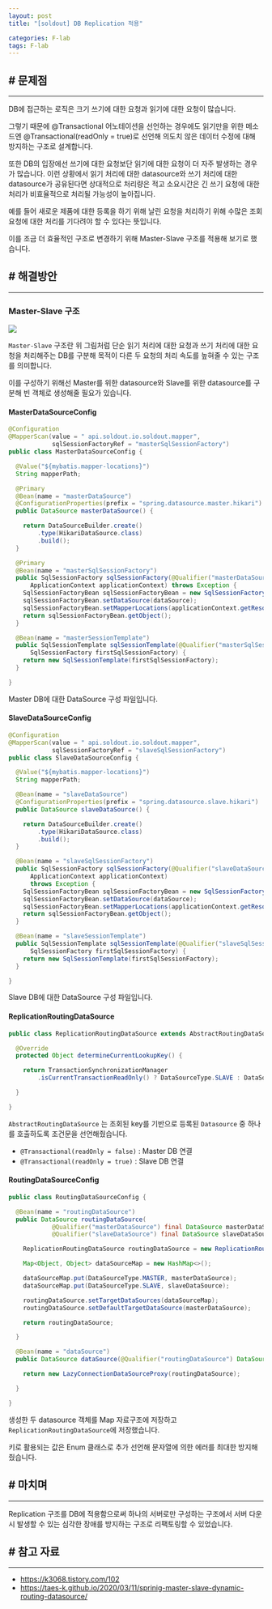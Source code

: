 ```yaml
---
layout: post
title: "[soldout] DB Replication 적용"

categories: F-lab
tags: F-lab 
---
```


## # 문제점
***
DB에 접근하는 로직은 크기 쓰기에 대한 요청과 읽기에 대한 요청이 많습니다.

그렇기 때문에 @Transactional 어노테이션을 선언하는 경우에도 읽기만을 위한 메소드엔 @Transactional(readOnly = true)로 선언해 의도치 않은 데이터 수정에 대해 방지하는 구조로 설계합니다.

또한 DB의 입장에선 쓰기에 대한 요청보단 읽기에 대한 요청이 더 자주 발생하는 경우가 많습니다. 이런 상황에서 읽기 처리에 대한 datasource와 쓰기 처리에 대한 datasource가 공유된다면 상대적으로 처리량은 적고 소요시간은 긴 쓰기 요청에 대한 처리가 비효율적으로 처리될 가능성이 높아집니다.

예를 들어 새로운 제품에 대한 등록을 하기 위해 날린 요청을 처리하기 위해 수많은 조회 요청에 대한 처리를 기다려야 할 수 있다는 뜻입니다.

이를 조금 더 효율적인 구조로 변경하기 위해 Master-Slave 구조를 적용해 보기로 했습니다.

## # 해결방안
***
### Master-Slave 구조

![](https://img1.daumcdn.net/thumb/R1280x0/?scode=mtistory2&fname=https%3A%2F%2Fblog.kakaocdn.net%2Fdn%2Ftr78z%2Fbtq96EtX4AQ%2FZjOT5sSMZTI2dYSkJXb1U1%2Fimg.jpg)

`Master-Slave` 구조란 위 그림처럼 단순 읽기 처리에 대한 요청과 쓰기 처리에 대한 요청을 처리해주는 DB를 구분해 목적이 다른 두 요청의 처리 속도를 높혀줄 수 있는 구조를 의미합니다.

이를 구성하기 위해선 Master를 위한 datasource와 Slave를 위한 datasource를 구분해 빈 객체로 생성해줄 필요가 있습니다.

#### MasterDataSourceConfig
```java
@Configuration
@MapperScan(value = " api.soldout.io.soldout.mapper",
            sqlSessionFactoryRef = "masterSqlSessionFactory")
public class MasterDataSourceConfig {

  @Value("${mybatis.mapper-locations}")
  String mapperPath;

  @Primary
  @Bean(name = "masterDataSource")
  @ConfigurationProperties(prefix = "spring.datasource.master.hikari")
  public DataSource masterDataSource() {

    return DataSourceBuilder.create()
        .type(HikariDataSource.class)
        .build();
  }

  @Primary
  @Bean(name = "masterSqlSessionFactory")
  public SqlSessionFactory sqlSessionFactory(@Qualifier("masterDataSource") DataSource dataSource,
      ApplicationContext applicationContext) throws Exception {
    SqlSessionFactoryBean sqlSessionFactoryBean = new SqlSessionFactoryBean();
    sqlSessionFactoryBean.setDataSource(dataSource);
    sqlSessionFactoryBean.setMapperLocations(applicationContext.getResources(mapperPath));
    return sqlSessionFactoryBean.getObject();
  }

  @Bean(name = "masterSessionTemplate")
  public SqlSessionTemplate sqlSessionTemplate(@Qualifier("masterSqlSessionFactory")
      SqlSessionFactory firstSqlSessionFactory) {
    return new SqlSessionTemplate(firstSqlSessionFactory);
  }

}
```

Master DB에 대한 DataSource 구성 파일입니다.

#### SlaveDataSourceConfig
```java
@Configuration
@MapperScan(value = " api.soldout.io.soldout.mapper",
            sqlSessionFactoryRef = "slaveSqlSessionFactory")
public class SlaveDataSourceConfig {

  @Value("${mybatis.mapper-locations}")
  String mapperPath;

  @Bean(name = "slaveDataSource")
  @ConfigurationProperties(prefix = "spring.datasource.slave.hikari")
  public DataSource slaveDataSource() {

    return DataSourceBuilder.create()
        .type(HikariDataSource.class)
        .build();
  }

  @Bean(name = "slaveSqlSessionFactory")
  public SqlSessionFactory sqlSessionFactory(@Qualifier("slaveDataSource") DataSource dataSource,
      ApplicationContext applicationContext)
      throws Exception {
    SqlSessionFactoryBean sqlSessionFactoryBean = new SqlSessionFactoryBean();
    sqlSessionFactoryBean.setDataSource(dataSource);
    sqlSessionFactoryBean.setMapperLocations(applicationContext.getResources(mapperPath));
    return sqlSessionFactoryBean.getObject();
  }

  @Bean(name = "slaveSessionTemplate")
  public SqlSessionTemplate sqlSessionTemplate(@Qualifier("slaveSqlSessionFactory")
      SqlSessionFactory firstSqlSessionFactory) {
    return new SqlSessionTemplate(firstSqlSessionFactory);
  }

}
```
Slave DB에 대한 DataSource 구성 파일입니다.

#### ReplicationRoutingDataSource
```java
public class ReplicationRoutingDataSource extends AbstractRoutingDataSource {

  @Override
  protected Object determineCurrentLookupKey() {

    return TransactionSynchronizationManager
        .isCurrentTransactionReadOnly() ? DataSourceType.SLAVE : DataSourceType.MASTER;

  }

}
```

`AbstractRoutingDataSource` 는 조회된 key를 기반으로 등록된 `Datasource` 중 하나를 호출하도록 조건문을 선언해줬습니다.

- `@Transactional(readOnly = false)` : Master DB 연결
- `@Transactional(readOnly = true)` : Slave DB 연결

#### RoutingDataSourceConfig
```java
public class RoutingDataSourceConfig {

  @Bean(name = "routingDataSource")
  public DataSource routingDataSource(
            @Qualifier("masterDataSource") final DataSource masterDataSource,
            @Qualifier("slaveDataSource") final DataSource slaveDataSource) {

    ReplicationRoutingDataSource routingDataSource = new ReplicationRoutingDataSource();

    Map<Object, Object> dataSourceMap = new HashMap<>();

    dataSourceMap.put(DataSourceType.MASTER, masterDataSource);
    dataSourceMap.put(DataSourceType.SLAVE, slaveDataSource);

    routingDataSource.setTargetDataSources(dataSourceMap);
    routingDataSource.setDefaultTargetDataSource(masterDataSource);

    return routingDataSource;

  }

  @Bean(name = "dataSource")
  public DataSource dataSource(@Qualifier("routingDataSource") DataSource routingDataSource) {

    return new LazyConnectionDataSourceProxy(routingDataSource);

  }

}
```
생성한 두 datasource 객체를 Map 자료구조에 저장하고 `ReplicationRoutingDataSource`에 저장했습니다.

키로 활용되는 값은 Enum 클래스로 추가 선언해 문자열에 의한 에러를 최대한 방지해줬습니다.

## # 마치며
***
Replication 구조를 DB에 적용함으로써 하나의 서버로만 구성하는 구조에서 서버 다운 시 발생할 수 있는 심각한 장애를 방지하는 구조로 리팩토링할 수 있었습니다.

## # 참고 자료
***
- https://k3068.tistory.com/102
- https://taes-k.github.io/2020/03/11/sprinig-master-slave-dynamic-routing-datasource/
